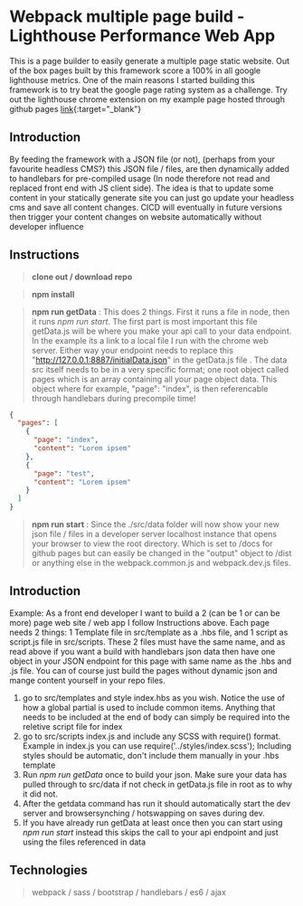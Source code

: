 # Webpack multiple page build - Lighthouse Performance Web App
This is a page builder to easily generate a multiple page static website. Out of the box pages built by this framework score a 100% in all google lighthouse metrics. One of the main reasons I started building this framework is to try beat the google page rating system as a challenge. Try out the lighthouse chrome extension on my example page hosted through github pages [link]("https://chrispychips.github.io/lighthouse-app/"){:target="_blank"}

## Introduction
By feeding the framework with a JSON file (or not), (perhaps from your favourite headless CMS?) this JSON file / files, are then dynamically added to handlebars for pre-compiled usage (In node therefore not read and replaced front end with JS client side). The idea is that to update some content in your statically generate site you can just go update your headless cms and save all content changes. CICD will eventually in future versions then trigger your content changes on website automatically without developer influence

## Instructions
> **clone out / download repo**

> **npm install**

> **npm run getData** : This does 2 things. First it runs a file in node, then it runs *npm run start*. The first part is most important this file getData.js will be where you make your api call to your data endpoint. In the example its a link to a local file I run with the chrome web server. Either way your endpoint needs to replace this "http://127.0.0.1:8887/initialData.json" in the getData.js file . The data src itself needs to be in a very specific format; one root object called pages which is an array containing all your page object data. This object where for example, "page": "index", is then referencable through handlebars during precompile time!


```json
{
  "pages": [
    {
      "page": "index",
      "content": "Lorem ipsem"
    },
    {
      "page": "test",
      "content": "Lorem ipsem"
    }
  ]
}
```


> **npm run start** : Since the ./src/data folder will now show your new json file / files in a developer server localhost instance that opens your browser to view the root directory. Which is set to /docs for github pages but can easily be changed in the "output" object to /dist or anything else in the webpack.common.js and webpack.dev.js files.

## Introduction
Example: As a front end developer I want to build a 2 (can be 1 or can be more) page web site / web app I follow Instructions above. Each page needs 2 things: 1 Template file in src/template as a .hbs file, and 1 script as script.js file in src/scripts. These 2 files must have the same name, and as read above if you want a build with handlebars json data then have one object in your JSON endpoint for this page with same name as the .hbs and .js file.
You can of course just build the pages without dynamic json and mange content yourself in your repo files.

1. go to src/templates and style index.hbs as you wish. Notice the use of how a global partial is used to include common <head> items. Anything that needs to be included at the end of body can simply be required into the reletive script file for index
2. go to src/scripts index.js and include any SCSS with require() format. Example in index.js you can use require('../styles/index.scss'); Including styles should be automatic, don't include them manually in your .hbs template
3. Run *npm run getData* once to build your json. Make sure your data has pulled through to src/data if not check in getData.js file in root as to why it did not.
4. After the getdata command has run it should automatically start the dev server and browsersynching / hotswapping on saves during dev.
5. If you have already run getData at least once then you can start using *npm run start* instead this skips the call to your api endpoint and just using the files referenced in data

## Technologies
> webpack / sass / bootstrap / handlebars / es6 / ajax
